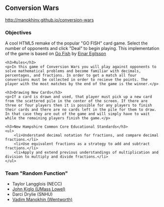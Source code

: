 ## Conversion Wars

http://manokhinv.github.io/conversion-wars

<div>
	<h3>Objectives</h3>
	<p>A cool HTML5 remake of the popular "GO FISH" card game. Select the number of opponents and click "Deal" to begin playing. This implementation of the game is based on <a href="http://www.gofish-cardgame.com">Go Fish</a> by <a href="https://github.com/einaregilsson">Einar Egilsson</a></p>
	
	<h3>Rules</h3>
	<p>In this game of Conversion Wars you will play against opponents to solve mathematical problems and become familiar with decimals, percentages, and fractions. In order to get a match all four conversions must be collected in order to recieve the points. The player with the most matches by the end of the game is the winner.</p>
	
	<h3>Drawing New Cards</h3>
	<p>If a card is drawn and used, that player must pick up a new card from the scattered pile in the center of the screen. If there are three or four players then it is possible for any players to finish their cards and there are no cards left in the pile for them to draw. In that case they are out of the game and will simply have to wait while the remaining players finish the game.</p>
	
	<h3>New Hampshire Common Core Educational Standards</h3>
	<ul>
		<li>Understand decimal notation for fractions, and compare decimal fractions.</li>
		<li>Use equivalent fractions as a strategy to add and subtract fractions.</li>
		<li>Apply and extend previous understandings of multiplication and division to multiply and divide fractions.</li>
	</ul>
</div>

### Team "Random Function"
- Taylor Langglois (NECC)
- [John Kiglo (UMass Lowel)](https://www.github.com/john-kilgo)
- Darci Drylie (SNHU)
- [Vadim Manokhin (Wentworth)](https://www.github.com/manokhinv)

